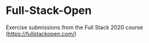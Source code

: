 # Full-Stack-Open

Exercise submissions from the Full Stack 2020 course (https://fullstackopen.com/)
